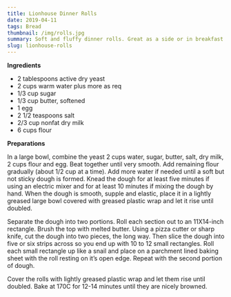 ```yaml
---
title: Lionhouse Dinner Rolls
date: 2019-04-11
tags: Bread
thumbnail: /img/rolls.jpg
summary: Soft and fluffy dinner rolls. Great as a side or in breakfast with coffee.
slug: lionhouse-rolls
---
```


__Ingredients__

+ 2 tablespoons active dry yeast
+ 2 cups warm water plus more as req
+ 1/3 cup sugar
+ 1/3 cup butter, softened
+ 1 egg
+ 2 1/2 teaspoons salt
+ 2/3 cup nonfat dry milk
+ 6 cups flour

__Preparations__

In a large bowl, combine the yeast 2 cups water, sugar, butter, salt, dry milk, 2 cups flour and egg. Beat together until very smooth. Add remaining flour gradually (about 1/2 cup at a time). Add more water if needed until a soft but not sticky dough is formed. Knead the dough for at least five minutes if using an electric mixer and for at least 10 minutes if mixing the dough by hand. When the dough is smooth, supple and elastic, place it in a lightly greased large bowl covered with greased plastic wrap and let it rise until doubled.

Separate the dough into two portions. Roll each section out to an 11X14-inch rectangle. Brush the top with melted butter. Using a pizza cutter or sharp knife, cut the dough into two pieces, the long way. Then slice the dough into five or six strips across so you end up with 10 to 12 small rectangles. Roll each small rectangle up like a snail and place on a parchment lined baking sheet with the roll resting on it’s open edge. Repeat with the second portion of dough.

Cover the rolls with lightly greased plastic wrap and let them rise until doubled. Bake at 170C for 12-14 minutes until they are nicely browned.
